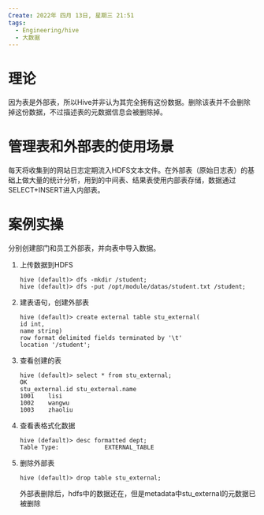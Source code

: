 ```yaml
---
Create: 2022年 四月 13日, 星期三 21:51
tags: 
  - Engineering/hive
  - 大数据
---
```

# 理论
因为表是外部表，所以Hive并非认为其完全拥有这份数据。删除该表并不会删除掉这份数据，不过描述表的元数据信息会被删除掉。

# 管理表和外部表的使用场景
每天将收集到的网站日志定期流入HDFS文本文件。在外部表（原始日志表）的基础上做大量的统计分析，用到的中间表、结果表使用内部表存储，数据通过SELECT+INSERT进入内部表。

# 案例实操

分别创建部门和员工外部表，并向表中导入数据。
1. 上传数据到HDFS
	```
	hive (default)> dfs -mkdir /student;
	hive (default)> dfs -put /opt/module/datas/student.txt /student;
	```
2. 建表语句，创建外部表
	```
	hive (default)> create external table stu_external(
	id int, 
	name string) 
	row format delimited fields terminated by '\t' 
	location '/student';
	```

3. 查看创建的表
	```
	hive (default)> select * from stu_external;
	OK
	stu_external.id stu_external.name
	1001    lisi
	1002    wangwu
	1003    zhaoliu
	```
	
4. 查看表格式化数据
	```
	hive (default)> desc formatted dept;
	Table Type:             EXTERNAL_TABLE
	```

5. 删除外部表
	```
	hive (default)> drop table stu_external;
	```
	外部表删除后，hdfs中的数据还在，但是metadata中stu_external的元数据已被删除